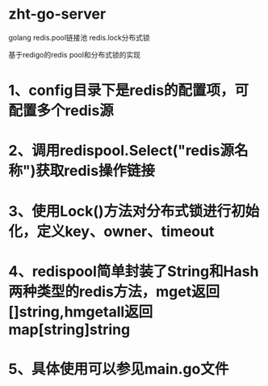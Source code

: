 # zht-go-server
golang redis.pool链接池 redis.lock分布式锁

基于redigo的redis pool和分布式锁的实现

# 1、config目录下是redis的配置项，可配置多个redis源
# 2、调用redispool.Select("redis源名称")获取redis操作链接
# 3、使用Lock()方法对分布式锁进行初始化，定义key、owner、timeout
# 4、redispool简单封装了String和Hash两种类型的redis方法，mget返回[]string,hmgetall返回map[string]string
# 5、具体使用可以参见main.go文件
